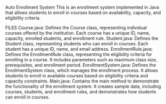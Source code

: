 Auto Enrollment System
This is an enrollment system implemented in Java that allows students to enroll in courses based on availability, capacity, and eligibility criteria.

FILES
Course.java: Defines the Course class, representing individual courses offered by the institution. Each course has a unique ID, name, capacity, enrolled students, and enrollment rule.
Student.java: Defines the Student class, representing students who can enroll in courses. Each student has a unique ID, name, and email address.
EnrollmentRule.java: Defines the EnrollmentRule class, representing the eligibility criteria for enrolling in a course. It includes parameters such as maximum class size, prerequisites, and enrollment period.
EnrollmentSystem.java: Defines the EnrollmentSystem class, which manages the enrollment process. It allows students to enroll in available courses based on eligibility criteria and capacity constraints.
Main.java: Contains the main method to demonstrate the functionality of the enrollment system. It creates sample data, including courses, students, and enrollment rules, and demonstrates how students can enroll in courses.